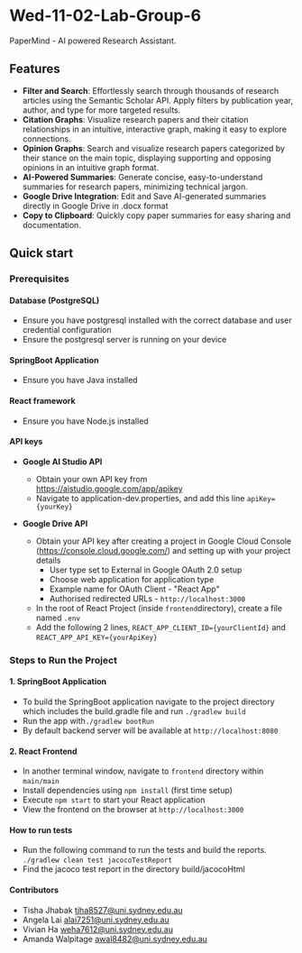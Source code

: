 # Wed-11-02-Lab-Group-6

PaperMind - AI powered Research Assistant.

## Features

- **Filter and Search**: Effortlessly search through thousands of research articles using the Semantic Scholar API. Apply filters by publication year, author, and type for more targeted results. 
- **Citation Graphs**: Visualize research papers and their citation relationships in an intuitive, interactive graph, making it easy to explore connections.
- **Opinion Graphs**: Search and visualize research papers categorized by their stance on the main topic, displaying supporting and opposing opinions in an intuitive graph format.
- **AI-Powered Summaries**: Generate concise, easy-to-understand summaries for research papers, minimizing technical jargon.
- **Google Drive Integration**: Edit and Save AI-generated summaries directly in Google Drive in .docx format
- **Copy to Clipboard**: Quickly copy paper summaries for easy sharing and documentation.

## Quick start

### Prerequisites

#### Database (PostgreSQL)
- Ensure you have postgresql installed with the correct database and user credential configuration
- Ensure the postgresql server is running on your device

#### SpringBoot Application
- Ensure you have Java installed

#### React framework
- Ensure you have Node.js installed

#### API keys
- **Google AI Studio API** 
    - Obtain your own API key from https://aistudio.google.com/app/apikey
    - Navigate to application-dev.properties, and add this line ```apiKey={yourKey}```

- **Google Drive API**
    - Obtain your API key after creating a project in Google Cloud Console (https://console.cloud.google.com/) and setting up with your project details
        - User type set to External in Google OAuth 2.0 setup 
        - Choose web application for application type
        - Example name for OAuth  Client - "React App"
        - Authorised redirected URLs - `http://localhost:3000`
    - In the root of React Project (inside ```frontend```directory), create a file named ```.env```
    - Add the following 2 lines,
        ```REACT_APP_CLIENT_ID={yourClientId}``` and ```REACT_APP_API_KEY={yourApiKey}```

### Steps to Run the Project

#### 1. SpringBoot Application 
- To build the SpringBoot application navigate to the project directory which includes the build.gradle file and run ```./gradlew build```
- Run the app with```./gradlew bootRun```
- By default backend server will be available at ```http://localhost:8080```

#### 2. React Frontend
- In another terminal window, navigate to ```frontend``` directory within ```main/main``` 
- Install dependencies using ```npm install``` (first time setup)
- Execute ```npm start``` to start your React application
- View the frontend on the browser at ```http://localhost:3000```

#### How to run tests
- Run the following command to run the tests and build the reports.
```./gradlew clean test jacocoTestReport```
- Find the jacoco test report in the directory build/jacocoHtml

#### Contributors

- Tisha Jhabak      tjha8527@uni.sydney.edu.au      
- Angela Lai        alai7251@uni.sydney.edu.au
- Vivian Ha         weha7612@uni.sydney.edu.au
- Amanda Walpitage  awal8482@uni.sydney.edu.au          
